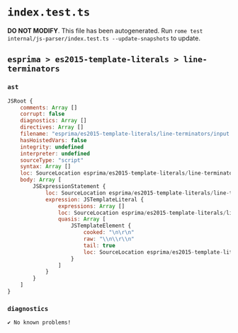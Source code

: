 # `index.test.ts`

**DO NOT MODIFY**. This file has been autogenerated. Run `rome test internal/js-parser/index.test.ts --update-snapshots` to update.

## `esprima > es2015-template-literals > line-terminators`

### `ast`

```javascript
JSRoot {
	comments: Array []
	corrupt: false
	diagnostics: Array []
	directives: Array []
	filename: "esprima/es2015-template-literals/line-terminators/input.js"
	hasHoistedVars: false
	integrity: undefined
	interpreter: undefined
	sourceType: "script"
	syntax: Array []
	loc: SourceLocation esprima/es2015-template-literals/line-terminators/input.js 1:0-2:0
	body: Array [
		JSExpressionStatement {
			loc: SourceLocation esprima/es2015-template-literals/line-terminators/input.js 1:0-1:8
			expression: JSTemplateLiteral {
				expressions: Array []
				loc: SourceLocation esprima/es2015-template-literals/line-terminators/input.js 1:0-1:8
				quasis: Array [
					JSTemplateElement {
						cooked: "\n\r\n"
						raw: "\\n\\r\\n"
						tail: true
						loc: SourceLocation esprima/es2015-template-literals/line-terminators/input.js 1:1-1:7
					}
				]
			}
		}
	]
}
```

### `diagnostics`

```
✔ No known problems!

```
